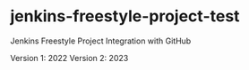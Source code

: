 # jenkins-freestyle-project-test
Jenkins Freestyle Project Integration with GitHub

Version 1: 2022
Version 2: 2023
